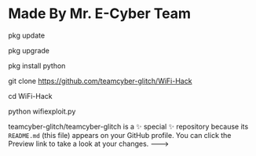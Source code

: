 # Made By Mr. E-Cyber Team
pkg update

pkg upgrade

pkg install python

git clone https://github.com/teamcyber-glitch/WiFi-Hack

cd WiFi-Hack

python wifiexploit.py

teamcyber-glitch/teamcyber-glitch is a ✨ special ✨ repository because its `README.md` (this file) appears on your GitHub profile.
You can click the Preview link to take a look at your changes.
--->
